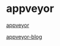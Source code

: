 # appveyor

[appveyor](https://www.appveyor.com/docs/appveyor-yml/)

[appveyor-blog](https://www.cnblogs.com/henryzhu/p/contentious-integration-with-appveyor.html)
